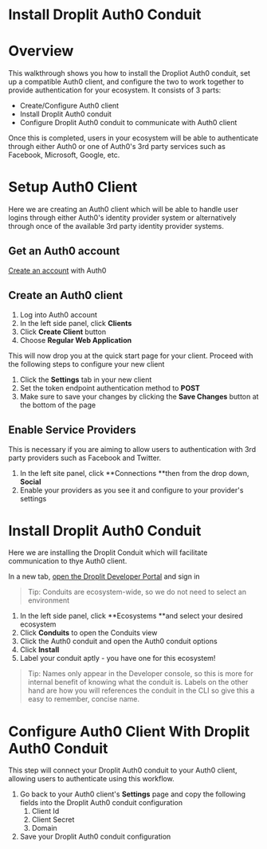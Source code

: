 # Install Droplit Auth0 Conduit

# Overview

This walkthrough shows you how to install the Dropliot Auth0 conduit, set up a compatible Auth0 client, and configure the two to work together to provide authentication for your ecosystem. It consists of 3 parts:

* Create/Configure Auth0 client
* Install Droplit Auth0 conduit
* Configure Droplit Auth0 conduit to communicate with Auth0 client 

Once this is completed, users in your ecosystem will be able to authenticate through either Auth0 or one of Auth0's 3rd party services such as Facebook, Microsoft, Google, etc.

# Setup Auth0 Client

Here we are creating an Auth0 client which will be able to handle user logins through either Auth0's identity provider system or alternatively through once of the available 3rd party identity provider systems.

## Get an Auth0 account

[Create an account](https://auth0.com) with Auth0

## Create an Auth0 client

1. Log into Auth0 account
2. In the left side panel, click **Clients**
3. Click **Create Client** button
4. Choose **Regular Web Application**

This will now drop you at the quick start page for your client. Proceed with the following steps to configure your new client

1. Click the **Settings** tab in your new client
2. Set the token endpoint authentication method to **POST**
3. Make sure to save your changes by clicking the **Save Changes** button at the bottom of the page

## Enable Service Providers

This is necessary if you are aiming to allow users to authentication with 3rd party providers such as Facebook and Twitter.

1. In the left site panel, click **Connections **then from the drop down, **Social**
2. Enable your providers as you see it and configure to your provider's settings

# Install Droplit Auth0 Conduit

Here we are installing the Droplit Conduit which will facilitate communication to thye Auth0 client.

In a new tab, [open the Droplit Developer Portal](http://portal.droplit.io/)  and sign in

> Tip: Conduits are ecosystem-wide, so we do not need to select an environment

1. In the left side panel, click **Ecosystems **and select your desired ecosystem
2. Click **Conduits** to open the Conduits view
3. Click the Auth0 conduit and open the Auth0 conduit options
4. Click **Install**
5. Label your conduit aptly - you have one for this ecosystem!

> Tip: Names only appear in the Developer console, so this is more for internal benefit of knowing what the conduit is. Labels on the other hand are how you will references the conduit in the CLI so give this a easy to remember, concise name.

# Configure Auth0 Client With Droplit Auth0 Conduit

This step will connect your Droplit Auth0 conduit to your Auth0 client, allowing users to authenticate using this workflow.

1. Go back to your Auth0 client's **Settings** page and copy the following fields into the Droplit Auth0 conduit configuration
   1. Client Id
   2. Client Secret
   3. Domain
2. Save your Droplit Auth0 conduit configuration



